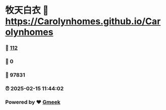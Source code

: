 # 牧天白衣 :link: https://Carolynhomes.github.io/Carolynhomes 
### :page_facing_up: [112](https://Carolynhomes.github.io/Carolynhomes/tag.html) 
### :speech_balloon: 0 
### :hibiscus: 97831 
### :alarm_clock: 2025-02-15 11:44:02 
### Powered by :heart: [Gmeek](https://github.com/Meekdai/Gmeek)
